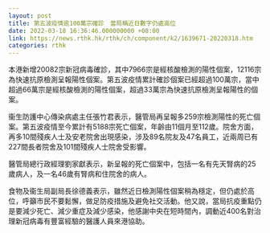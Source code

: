 ```yaml
---
layout: post
title: 第五波疫情逾100萬宗確診　當局稱近日數字仍處高位
date: 2022-03-18 16:36:46.000000000 +08:00
link: https://news.rthk.hk/rthk/ch/component/k2/1639671-20220318.htm
categories: rthk
---
```


本港新增20082宗新冠病毒確診，其中7966宗是經核酸檢測的陽性個案，12116宗為快速抗原檢測呈報陽性個案。第五波疫情累計確診個案已經超過100萬宗，當中超過66萬宗是經核酸檢測的陽性個案，超過33萬宗為快速抗原檢測呈報陽性的個案。

衞生防護中心傳染病處主任張竹君表示，醫管局再呈報多259宗檢測陽性的死亡個案。第五波疫情至今累計有5188宗死亡個案，年齡由11個月至112歲。院舍方面，再多10間殘疾人士及安老院舍出現感染，涉及89名院友及47名員工，近兩周已有227間長者院舍及101間殘疾人士院舍受影響。

醫管局總行政經理劉家獻表示，新呈報的死亡個案中，包括一名有先天腎病的25歲病人，及一名46歲有腎病和住院舍的病人。

食物及衞生局副局長徐德義表示，雖然近日檢測陽性個案稍為穩定，但仍處於高位，呼籲市民不要鬆懈，做足防疫措施及避免社交活動。他又說，當局抗疫重點仍是要減少死亡、減少重症及減少感染，他感謝中央在短時間內，調動近400名對治理新冠病毒有豐富經驗的醫護人員來港協助。
